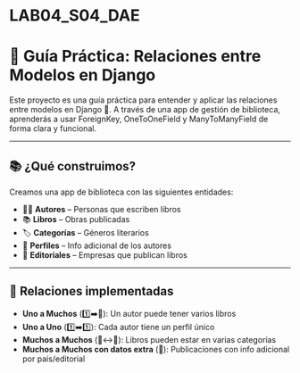 # LAB04_S04_DAE

# 🌟 Guía Práctica: Relaciones entre Modelos en Django

Este proyecto es una guía práctica para entender y aplicar las relaciones entre modelos en Django 🧩. A través de una app de gestión de biblioteca, aprenderás a usar ForeignKey, OneToOneField y ManyToManyField de forma clara y funcional.

---

## 📚 ¿Qué construimos?

Creamos una app de biblioteca con las siguientes entidades:

- 👨‍🎨 **Autores** – Personas que escriben libros  
- 📚 **Libros** – Obras publicadas  
- 🏷️ **Categorías** – Géneros literarios  
- 👤 **Perfiles** – Info adicional de los autores  
- 🏢 **Editoriales** – Empresas que publican libros  

---

## 🔄 Relaciones implementadas

- **Uno a Muchos** (1️⃣➡️🔢): Un autor puede tener varios libros  
- **Uno a Uno** (1️⃣➡️1️⃣): Cada autor tiene un perfil único  
- **Muchos a Muchos** (🔢↔️🔢): Libros pueden estar en varias categorías  
- **Muchos a Muchos con datos extra** (🔗): Publicaciones con info adicional por país/editorial  
